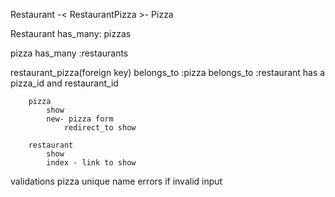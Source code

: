 Restaurant -< RestaurantPizza >- Pizza

Restaurant has_many: pizzas

pizza has_many :restaurants 

restaurant_pizza(foreign key) belongs_to :pizza belongs_to :restaurant
    has a pizza_id and restaurant_id


        pizza 
            show
            new- pizza form
                redirect_to show

        restaurant 
            show
            index - link to show

validations
pizza unique name
errors if invalid input


        